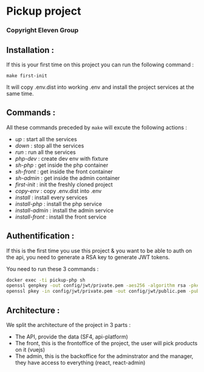 # Pickup project

### Copyright Eleven Group

## Installation :


If this is your first time on this project you can run the following command :

```make first-init```

It will copy .env.dist into working .env and install the project services at the same time.

## Commands :

All these commands preceded by ```make``` will excute the following actions :

- *up* : start all the services
- *down* : stop all the services
- *run* : run all the services
- *php-dev* : create dev env with fixture
- *sh-php* : get inside the php container
- *sh-front* : get inside the front container
- *sh-admin* : get inside the admin container
- *first-init* : init the freshly cloned project
- *copy-env* : copy .env.dist into .env
- *install* : install every services
- *install-php* : install the php service
- *install-admin* : install the admin service
- *install-front* : install the front service

## Authentification :


If this is the first time you use this project & you want to be able to auth on the api, you need to generate a RSA key to generate JWT tokens.

You need to run these 3 commands :

```sh
docker exec -ti pickup-php sh
openssl genpkey -out config/jwt/private.pem -aes256 -algorithm rsa -pkeyopt rsa_keygen_bits:4096
openssl pkey -in config/jwt/private.pem -out config/jwt/public.pem -pubout
```


## Architecture :

We split the architecture of the project in 3 parts :

- The API, provide the data (SF4, api-platform)
- The front, this is the frontoffice of the project, the user will pick products on it (vuejs)
- The admin, this is the backoffice for the adminstrator and the manager, they have access to everything (react, react-admin)

